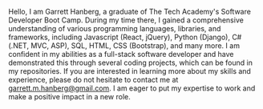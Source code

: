 Hello, I am Garrett Hanberg, a graduate of The Tech Academy's Software Developer Boot Camp. During my time there, I gained a comprehensive understanding of various programming languages, libraries, and frameworks, including Javascript (React, jQuery), Python (Django), C# (.NET, MVC, ASP), SQL, HTML, CSS (Bootstrap), and many more. I am confident in my abilities as a full-stack software developer and have demonstrated this through several coding projects, which can be found in my repositories. If you are interested in learning more about my skills and experience, please do not hesitate to contact me at garrett.m.hanberg@gmail.com. I am eager to put my expertise to work and make a positive impact in a new role.
<!---
garretthanberg/garretthanberg is a ✨ special ✨ repository because its `README.md` (this file) appears on your GitHub profile.
You can click the Preview link to take a look at your changes.
--->

